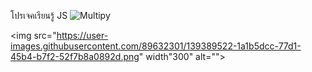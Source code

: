 โปรเจคเรียนรู้ JS
![Multipy](https://user-images.githubusercontent.com/89632301/139389522-1a1b5dcc-77d1-45b4-b7f2-52f7b8a0892d.png)

<img src="https://user-images.githubusercontent.com/89632301/139389522-1a1b5dcc-77d1-45b4-b7f2-52f7b8a0892d.png" width"300" alt="">
